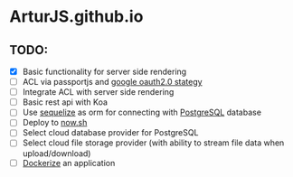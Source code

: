 # ArturJS.github.io

## TODO:
- [x] Basic functionality for server side rendering
- [ ] ACL via passportjs and [google oauth2.0 stategy](https://github.com/jaredhanson/passport-google-oauth2)
- [ ] Integrate ACL with server side rendering
- [ ] Basic rest api with Koa
- [ ] Use [sequelize](https://github.com/sequelize/sequelize/) as orm for connecting with [PostgreSQL](https://www.postgresql.org/) database
- [ ] Deploy to [now.sh](https://zeit.co/now)
- [ ] Select cloud database provider for PostgreSQL 
- [ ] Select cloud file storage provider (with ability to stream file data when upload/download) 
- [ ] [Dockerize](https://docs.docker.com/get-started/part2/#dockerfile) an application
